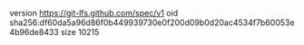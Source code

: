 version https://git-lfs.github.com/spec/v1
oid sha256:df60da5a96d86f0b449939730e0f200d09b0d20ac4534f7b60053e4b96de8433
size 10215
